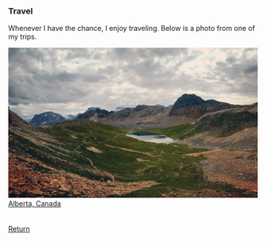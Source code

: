 ---
---
### Travel
Whenever I have the chance, I enjoy traveling. Below is a photo from one of my trips. 

![Lake Helen](/pics/IMG_6896.JPG)
[Alberta, Canada](https://goo.gl/maps/NBE9uhN3whaPzVR17)
<br />
<br />
<br />
[Return](tjcahill01.github.io)
